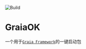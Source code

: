 ![Build](https://github.com/EricTianC/GraiaOK/workflows/Build/badge.svg)
# GraiaOK

一个用于[`Graia Framework`][Graia]的一键启动包


[Graia]: https://github.com/GraiaProject/Application